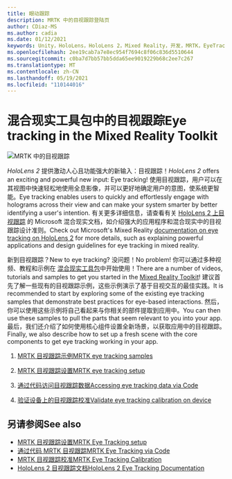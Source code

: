 ```yaml
---
title: 眼动跟踪
description: MRTK 中的目视跟踪登陆页
author: CDiaz-MS
ms.author: cadia
ms.date: 01/12/2021
keywords: Unity，HoloLens，HoloLens 2，Mixed Reality，开发，MRTK，EyeTracking，
ms.openlocfilehash: 2ee19cab7a7e8ec954f7694c8f06c836d5510644
ms.sourcegitcommit: c0ba7d7bb57bb5dda65ee9019229b68c2ee7c267
ms.translationtype: MT
ms.contentlocale: zh-CN
ms.lasthandoff: 05/19/2021
ms.locfileid: "110144016"
---
```

# <a name="eye-tracking-in-the-mixed-reality-toolkit"></a><span data-ttu-id="d4521-104">混合现实工具包中的目视跟踪</span><span class="sxs-lookup"><span data-stu-id="d4521-104">Eye tracking in the Mixed Reality Toolkit</span></span>

![MRTK 中的目视跟踪](../../images/eye-tracking/mrtk_et_compilation.png)

<span data-ttu-id="d4521-106">_HoloLens 2_ 提供激动人心且功能强大的新输入：目视跟踪！</span><span class="sxs-lookup"><span data-stu-id="d4521-106">_HoloLens 2_ offers an exciting and powerful new input: Eye tracking!</span></span>
<span data-ttu-id="d4521-107">使用目视跟踪，用户可以在其视图中快速轻松地使用全息影像，并可以更好地确定用户的意图，使系统更智能。</span><span class="sxs-lookup"><span data-stu-id="d4521-107">Eye tracking enables users to quickly and effortlessly engage with holograms across their view and can make your system smarter by better identifying a user's intention.</span></span> <span data-ttu-id="d4521-108">有关更多详细信息，请查看有关 [HoloLens 2 上目视跟踪](/windows/mixed-reality/eye-tracking) 的 Microsoft 混合现实文档，如介绍强大的应用程序和混合现实中的目视跟踪设计准则。</span><span class="sxs-lookup"><span data-stu-id="d4521-108">Check out Microsoft's Mixed Reality [documentation on eye tracking on HoloLens 2](/windows/mixed-reality/eye-tracking) for more details, such as explaining powerful applications and design guidelines for eye tracking in mixed reality.</span></span>

<span data-ttu-id="d4521-109">新到目视跟踪？</span><span class="sxs-lookup"><span data-stu-id="d4521-109">New to eye tracking?</span></span> <span data-ttu-id="d4521-110">没问题！</span><span class="sxs-lookup"><span data-stu-id="d4521-110">No problem!</span></span> <span data-ttu-id="d4521-111">你可以通过多种视频、教程和示例在 [混合现实工具包](https://github.com/Microsoft/MixedRealityToolkit-Unity)中开始使用！</span><span class="sxs-lookup"><span data-stu-id="d4521-111">There are a number of videos, tutorials and samples to get you started in the [Mixed Reality Toolkit](https://github.com/Microsoft/MixedRealityToolkit-Unity)!</span></span>
<span data-ttu-id="d4521-112">建议首先了解一些现有的目视跟踪示例，这些示例演示了基于目视交互的最佳实践。</span><span class="sxs-lookup"><span data-stu-id="d4521-112">It is recommended to start by exploring some of the existing eye tracking samples that demonstrate best practices for eye-based interactions.</span></span> <span data-ttu-id="d4521-113">然后，你可以使用这些示例将自己看起来与你相关的部件提取到应用中。</span><span class="sxs-lookup"><span data-stu-id="d4521-113">You can then use these samples to pull the parts that seem relevant to you into your app.</span></span> <span data-ttu-id="d4521-114">最后，我们还介绍了如何使用核心组件设置全新场景，以获取应用中的目视跟踪。</span><span class="sxs-lookup"><span data-stu-id="d4521-114">Finally, we also describe how to set up a fresh scene with the core components to get eye tracking working in your app.</span></span>

1. [<span data-ttu-id="d4521-115">MRTK 目视跟踪示例</span><span class="sxs-lookup"><span data-stu-id="d4521-115">MRTK eye tracking samples</span></span>](../../example-scenes/eye-tracking-examples-overview.md)

2. [<span data-ttu-id="d4521-116">MRTK 目视跟踪设置</span><span class="sxs-lookup"><span data-stu-id="d4521-116">MRTK eye tracking setup</span></span>](eye-tracking-basic-setup.md)

3. [<span data-ttu-id="d4521-117">通过代码访问目视跟踪数据</span><span class="sxs-lookup"><span data-stu-id="d4521-117">Accessing eye tracking data via Code</span></span>](eye-tracking-eye-gaze-provider.md)

4. [<span data-ttu-id="d4521-118">验证设备上的目视跟踪校准</span><span class="sxs-lookup"><span data-stu-id="d4521-118">Validate eye tracking calibration on device</span></span>](eye-tracking-is-user-calibrated.md)

## <a name="see-also"></a><span data-ttu-id="d4521-119">另请参阅</span><span class="sxs-lookup"><span data-stu-id="d4521-119">See also</span></span>

- [<span data-ttu-id="d4521-120">MRTK 目视跟踪设置</span><span class="sxs-lookup"><span data-stu-id="d4521-120">MRTK Eye Tracking setup</span></span>](eye-tracking-basic-setup.md)
- [<span data-ttu-id="d4521-121">通过代码 MRTK 目视跟踪</span><span class="sxs-lookup"><span data-stu-id="d4521-121">MRTK Eye Tracking via Code</span></span>](eye-tracking-eye-gaze-provider.md)
- [<span data-ttu-id="d4521-122">MRTK 目视跟踪校准</span><span class="sxs-lookup"><span data-stu-id="d4521-122">MRTK Eye Tracking Calibration</span></span>](eye-tracking-is-user-calibrated.md)
- [<span data-ttu-id="d4521-123">HoloLens 2 目视跟踪文档</span><span class="sxs-lookup"><span data-stu-id="d4521-123">HoloLens 2 Eye Tracking Documentation</span></span>](/windows/mixed-reality/eye-tracking)